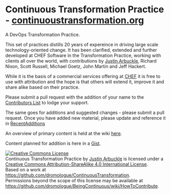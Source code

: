 # Continuous Transformation Practice - [continuoustransformation.org](http://continuoustransformation.org)

A DevOps Transformation Practice.

This set of practices distills 20 years of expereince in driving large scale technology-oriented change. It has been clarified, extended and further developed at CHEF Software in the Transformation Practice, working with clients all over the world, with contributions by [Justin Arbuckle](mailto:dromologue@gmail.com), Richard Nixon, Scott Russell, Michael Goetz, John Martin and Jeff Hackert. 

While it is the basis of a commercial services offering at [CHEF](http://chef.io) it is free to use with attribution and the hope is that others will extend it, improve it and share alike based on their practice. 

Please submit a pull request with the addition of your name to the [Contributors List](https://github.com/dromologue/ContinuousTransformation/blob/master/Contributors.md) to lodge your support.

The same goes for additions and suggested changes - please submit a pull request. Once you have added new material, please update and reference it in [RecentAdditions](https://github.com/dromologue/ContinuousTransformation/blob/master/RecentAdditions.md)

An overview of primary content is held at the wiki [here](https://github.com/dromologue/BeingContinuous/wiki).

Content planned for addition is here in a [Gist](https://gist.github.com/dromologue/5ac46f3de36e958f4f000e5db123f996).









<a rel="license" href="http://creativecommons.org/licenses/by-sa/4.0/"><img alt="Creative Commons License" style="border-width:0" src="https://i.creativecommons.org/l/by-sa/4.0/88x31.png" /></a><br /><span xmlns:dct="http://purl.org/dc/terms/" href="http://purl.org/dc/dcmitype/Text" property="dct:title" rel="dct:type">Continuous Transformation Practice</span> by <a xmlns:cc="http://creativecommons.org/ns#" href="https://github.com/dromologue/BeingContinuous/wiki" property="cc:attributionName" rel="cc:attributionURL">Justin Arbuckle</a> is licensed under a <a rel="license" href="http://creativecommons.org/licenses/by-sa/4.0/">Creative Commons Attribution-ShareAlike 4.0 International License</a>.<br />Based on a work at <a xmlns:dct="http://purl.org/dc/terms/" href="https://github.com/dromologue/ContinuousTransformation" rel="dct:source">https://github.com/dromologue/ContinuousTransformation</a>.<br />Permissions beyond the scope of this license may be available at <a xmlns:cc="http://creativecommons.org/ns#" href="https://github.com/dromologue/BeingContinuous/wiki/HowToContribute" rel="cc:morePermissions">https://github.com/dromologue/BeingContinuous/wiki/HowToContribute</a>.
